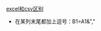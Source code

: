 [excel和csv区别](https://blog.csdn.net/weixin_39198406/article/details/78705016)

- 在某列末尾都加上逗号：B1=A1&","
